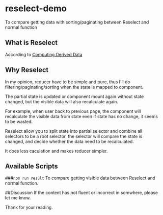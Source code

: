 # reselect-demo
To compare getting data with sorting/paginating between Reselect and normal function

## What is Reselect
According to [Computing Derived Data](http://redux.js.org/docs/recipes/ComputingDerivedData.html)

## Why Reselect
In my opinion, reducer have to be simple and pure, thus I'll do filtering/paginating/sorting when the state is mapped to component.

The partial state is updated or component mount again without state changed, but the visible data will also recalculate again.

For example, when user back to previous page, the component will recalculate the visible data from state even if state has no change, it seems to be wasted.

Reselect allow you to split state into partial selector and combine all selectors to be a root selector, the selector will compare the state is changed, and decide whether the data need to be recalculated.

It does less caculation and makes reducer simpler.

## Available Scripts

###`npm run result`
To compare getting visible data between Reselect and normal function.

##Discussion
If the content has not fluent or incorrect in somwhere, please let me know.

Thank for your reading.
